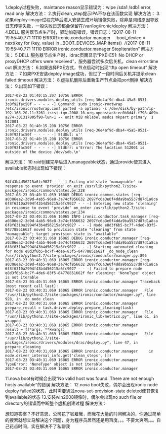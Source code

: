 1.deploy过程失败，maintance reason显示错误为：wipe /sda1 /sdb1 error, read only
解决方法：
2.执行clean_step提示IPA不存在该函数实现
解决方法：
3.如果deploy-image过程完毕后进入安装生成环境镜像失败，除非是网络原因导致日志传输失败，一般失败日志都会保留在/var/log/ironic/deploy
解决方法：
4.DELL 服务器节点生产时，驱动加载错误，错误日志：“2017-08-11 19:55:40.771 11110 ERROR ironic.conductor.manager     boot_device = next(key for (key, value) in _BOOT_DEVICES_MAP.items()  //2017-08-11 19:55:40.771 11110 ERROR ironic.conductor.manager StopIteration”
解决方法：
5.DELL 服务器节点生产时，idrac页面显示“PXE-E51: No DHCP or proxyDHCP offers were received”，服务器尝试多次后关机，clean error:time out
解决方法：
6.如果选择PXE方式，节点启动时出现“tftp open timeout”
解决方法：
7.如果PXE安装deploy image成功，但过了一段时间后关机并提示clean failed:timeout
解决方法：
8.虚拟机删除后重新生产节点会把port删掉
解决方法：
9.出现如下错误：
```
2017-08-22 01:40:15.207 10756 ERROR ironic.drivers.modules.deploy_utils [req-36e4af9d-dba4-45a5-8531-3c0f92fac50f - - - - -] Command: sudo ironic-rootwrap /etc/ironic/rootwrap.conf parted -a optimal -s /dev/disk/by-path/ip-192.168.20.11:3261-iscsi-iqn.2008-10.org.openstack:ec0b8d4f-f798-409b-a274-301317805f90-lun-1 -- unit MiB mklabel msdos mkpart primary  1 512001
2017-08-22 01:40:15.208 10756 ERROR ironic.drivers.modules.deploy_utils [req-36e4af9d-dba4-45a5-8531-3c0f92fac50f - - - - -] StdOut: u''
2017-08-22 01:40:15.208 10756 ERROR ironic.drivers.modules.deploy_utils [req-36e4af9d-dba4-45a5-8531-3c0f92fac50f - - - - -] StdErr: u'Error: The location 512001 is outside of the device /dev/sdb.\n'
```
解决方法：
10.raid创建完毕后进入manageable状态，通过provide使其进入available状态时出现如下错误：
```

94f43b4d56215a6fc9027 - - -] Exiting old state 'manageable' in response to event 'provide' on_exit /usr/lib/python2.7/site-packages/ironic/common/states.py:228
2017-08-23 03:40:31.059 16065 DEBUG ironic.common.states [req-a0306ea2-3d9d-4ab5-96e8-3e74cf856632 2697fc6a3e0f4dda9ba5537d87d1a8ca 6f8f6310a2994f43b4d56215a6fc9027 - - -] Entering new state 'cleaning' in response to event 'provide' on_enter /usr/lib/python2.7/site-packages/ironic/common/states.py:234
2017-08-23 03:40:31.066 16065 INFO ironic.conductor.task_manager [req-a0306ea2-3d9d-4ab5-96e8-3e74cf856632 2697fc6a3e0f4dda9ba5537d87d1a8ca 6f8f6310a2994f43b4d56215a6fc9027 - - -] Node e8d3f6b5-bc7f-4de6-83f5-84778851662f moved to provision state "cleaning" from state "manageable"; target provision state is "available"
2017-08-23 03:40:31.068 16065 DEBUG ironic.conductor.manager [req-a0306ea2-3d9d-4ab5-96e8-3e74cf856632 2697fc6a3e0f4dda9ba5537d87d1a8ca 6f8f6310a2994f43b4d56215a6fc9027 - - -] Starting automated cleaning for node e8d3f6b5-bc7f-4de6-83f5-84778851662f _do_node_clean /usr/lib/python2.7/site-packages/ironic/conductor/manager.py:896
2017-08-23 03:40:31.069 16065 ERROR ironic.conductor.manager [req-a0306ea2-3d9d-4ab5-96e8-3e74cf856632 2697fc6a3e0f4dda9ba5537d87d1a8ca 6f8f6310a2994f43b4d56215a6fc9027 - - -] Failed to prepare node e8d3f6b5-bc7f-4de6-83f5-84778851662f for cleaning: 'NoneType' object is not iterable
2017-08-23 03:40:31.069 16065 ERROR ironic.conductor.manager Traceback (most recent call last):
2017-08-23 03:40:31.069 16065 ERROR ironic.conductor.manager   File "/usr/lib/python2.7/site-packages/ironic/conductor/manager.py", line 928, in _do_node_clean
2017-08-23 03:40:31.069 16065 ERROR ironic.conductor.manager     prepare_result = task.driver.deploy.prepare_cleaning(task)
2017-08-23 03:40:31.069 16065 ERROR ironic.conductor.manager   File "/usr/lib/python2.7/site-packages/ironic_lib/metrics.py", line 61, in wrapped
2017-08-23 03:40:31.069 16065 ERROR ironic.conductor.manager     result = f(*args, **kwargs)
2017-08-23 03:40:31.069 16065 ERROR ironic.conductor.manager   File "/usr/lib/python2.7/site-packages/ironic/drivers/modules/drac/deploy.py", line 47, in prepare_cleaning
2017-08-23 03:40:31.069 16065 ERROR ironic.conductor.manager     in node.driver_internal_info.get('clean_steps', [])
2017-08-23 03:40:31.069 16065 ERROR ironic.conductor.manager TypeError: 'NoneType' object is not iterable
2017-08-23 03:40:31.069 16065 ERROR ironic.conductor.manager
```
11.nova boot有时候会出现“No valid host was found. There are not enough hosts available”的错误
解决方法：
12.nova boot失败，偶尔会出现ironic node deploy failed的状态，此时需要通过nova-set-provision-state deleted使其恢复到available的状态
13.安装win2008镜像时，偶尔会出现no such file or directory的错误而中断整个虚机创建过程
解决方法：

想知道答案？不好意思，公司花了钱雇我，而我花大量的时间解决的，你通过简单的搜索就想立马解决这个问题，身为程序员居然还是用百度。。。不要太爽啊。。。自己花点时间，实在解决不了私聊我

